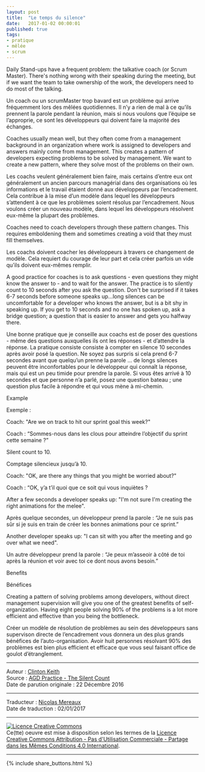 ```yaml
---
layout: post
title:  "Le temps du silence"
date:   2017-01-02 00:00:01
published: true
tags: 
- pratique
- mêlée
- scrum
---
```

Daily Stand-ups have a frequent problem: the talkative coach (or Scrum Master).  There's nothing wrong with their speaking during the meeting, but if we want the team to take ownership of the work, the developers need to do most of the talking.

Un coach ou un scrumMaster trop bavard est un problème qui arrive fréquemment lors des mêlées quotidiennes. Il n’y a rien de mal à ce qu’ils prennent la parole pendant la réunion, mais si nous voulons que l’équipe se l’approprie, ce sont les développeurs qui doivent faire la majorité des échanges.

Coaches usually mean well, but they often come from a management background in an organization where work is assigned to developers and answers mainly come from management.  This creates a pattern of developers expecting problems to be solved by management.  We want to create a new pattern, where they solve most of the problems on their own.

Les coachs veulent généralement bien faire, mais certains d’entre eux ont généralement un ancien parcours managérial dans des organisations où les informations et le travail étaient donné aux développeurs par l’encadrement. Cela contribue à la mise d’un modèle dans lequel les développeurs s’attendent à ce que les problèmes soient résolus par l’encadrement. Nous voulons créer un nouveau modèle, dans lequel les développeurs résolvent eux-même la plupart des problèmes.

Coaches need to coach developers through these pattern changes.  This requires emboldening them and sometimes creating a void that they must fill themselves.

Les coachs doivent coacher les développeurs à travers ce changement de modèle. Cela requiert du courage de leur part et cela créer parfois un vide qu’ils doivent eux-mêmes remplir.

A good practice for coaches is to ask questions - even questions they might know the answer to - and to wait for the answer.  The practice is to silently count to 10 seconds after you ask the question.  Don't be surprised if it takes 6-7 seconds before someone speaks up...long silences can be uncomfortable for a developer who knows the answer, but is a bit shy in speaking up.  If you get to 10 seconds and no one has spoken up, ask a bridge question; a question that is easier to answer and gets you halfway there.

Une bonne pratique que je conseille aux coachs est de poser des questions - même des questions auxquelles ils ont les réponses - et d’attendre la réponse. La pratique consiste consiste à compter en silence 10 secondes après avoir posé la question. Ne soyez pas surpris si cela prend 6-7 secondes avant que quelqu’un prenne la parole … de longs silences peuvent être inconfortables pour le développeur qui connaît la réponse, mais qui est un peu timide pour prendre la parole. Si vous êtes arrivé à 10 secondes et que personne n’a parlé, posez une question bateau ; une question plus facile à répondre et qui vous mène à mi-chemin.

Example

Exemple :

Coach: "Are we on track to hit our sprint goal this week?"

Coach : “Sommes-nous dans les clous pour atteindre l’objectif du sprint cette semaine ?”

Silent count to 10.

Comptage silencieux jusqu’à 10.

Coach: "OK, are there any things that you might be worried about?"

Coach : “OK, y’a t’il quoi que ce soit qui vous inquiètes ?

After a few seconds a developer speaks up: "I'm not sure I'm creating the right animations for the melee".

Après quelque secondes, un développeur prend la parole : “Je ne suis pas sûr si je suis en train de créer les bonnes animations pour ce sprint.”

Another developer speaks up: "I can sit with you after the meeting and go over what we need".

Un autre développeur prend la parole : “Je peux m’asseoir à côté de toi après la réunion et voir avec toi ce dont nous avons besoin.”

Benefits

Bénéfices

Creating a pattern of solving problems among developers, without direct management supervision will give you one of the greatest benefits of self-organization.  Having eight people solving 90% of the problems is a lot more efficient and effective than you being the bottleneck.

Créer un modèle de résolution de problèmes au sein des développeurs sans supervison directe de l’encadrement vous donnera un des plus grands bénéfices de l’auto-organisation. Avoir huit personnes résolvant 90% des problèmes est bien plus efficient et efficace que vous seul faisant office de goulot d’étranglement.


---  
Auteur : [Clinton Keith](http://clintonkeith.com/)  
Source : [AGD Practice - The Silent Count
](http://blog.agilegamedevelopment.com/2016/12/agd-practice-silent-count.html)  
Date de parution originale : 22 Décembre 2016  

---
Traducteur : [Nicolas Mereaux](http://www.les-traducteurs-agiles.org/traducteurs/)  
Date de traduction : 02/01/2017  

---

<a rel="license" href="http://creativecommons.org/licenses/by-nc-sa/4.0/"><img alt="Licence Creative Commons" style="border-width:0" src="http://i.creativecommons.org/l/by-nc-sa/4.0/88x31.png" /></a><br />Ce(tte) oeuvre est mise à disposition selon les termes de la <a rel="license" href="http://creativecommons.org/licenses/by-nc-sa/4.0/">Licence Creative Commons Attribution - Pas d'Utilisation Commerciale - Partage dans les Mêmes Conditions 4.0 International</a>.

---

{% include share_buttons.html %}

  